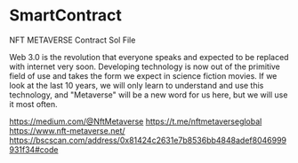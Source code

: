 # SmartContract
NFT METAVERSE Contract Sol File

Web 3.0 is the revolution that everyone speaks and expected to be replaced with internet very soon. Developing technology is now out of the primitive field of use and takes the form we expect in science fiction movies. If we look at the last 10 years, we will only learn to understand and use this technology, and "Metaverse" will be a new word for us here, but we will use it most often.

https://medium.com/@NftMetaverse
https://t.me/nftmetaverseglobal
https://www.nft-metaverse.net/
https://bscscan.com/address/0x81424c2631e7b8536bb4848adef8046999931f34#code
